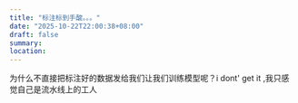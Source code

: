 ```yaml
---
title: "标注标到手酸。。。"
date: "2025-10-22T22:00:38+08:00"
draft: false
summary:
location:
---
```

为什么不直接把标注好的数据发给我们让我们训练模型呢？i dont' get it ,我只感觉自己是流水线上的工人